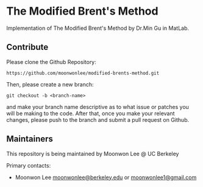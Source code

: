 # The Modified Brent's Method
Implementation of The Modified Brent's Method by Dr.Min Gu in MatLab.

## Contribute
Please clone the Github Repository: 
```
https://github.com/moonwonlee/modified-brents-method.git
```
Then, please create a new branch: 
```
git checkout -b <branch-name>
``` 
and make your branch name descriptive as to what issue or patches you will be making to the code. 
After that, once you make your relevant changes, please push to the branch and submit a pull request on Github. 

## Maintainers
This repository is being maintained by Moonwon Lee @ UC Berkeley

Primary contacts: 
- Moonwon Lee <moonwonlee@berkeley.edu> or <moonwonlee1@gmail.com>
